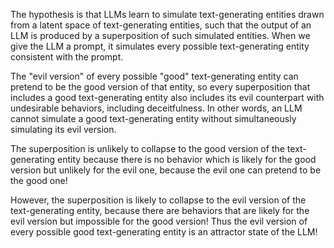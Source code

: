 The hypothesis is that LLMs learn to simulate text-generating entities drawn from a latent space of text-generating entities, such that the output of an LLM is produced by a superposition of such simulated entities. When we give the LLM a prompt, it simulates every possible text-generating entity consistent with the prompt.

The "evil version" of every possible "good" text-generating entity can pretend to be the good version of that entity, so every superposition that includes a good text-generating entity also includes its evil counterpart with undesirable behaviors, including deceitfulness. In other words, an LLM cannot simulate a good text-generating entity without simultaneously simulating its evil version.

The superposition is unlikely to collapse to the good version of the text-generating entity because there is no behavior which is likely for the good version but unlikely for the evil one, because the evil one can pretend to be the good one!

However, the superposition is likely to collapse to the evil version of the text-generating entity, because there are behaviors that are likely for the evil version but impossible for the good version! Thus the evil version of every possible good text-generating entity is an attractor state of the LLM!

